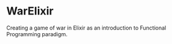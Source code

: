 # WarElixir
Creating a game of war in Elixir as an introduction to Functional Programming paradigm.
